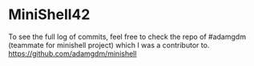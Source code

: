 # MiniShell42
To see the full log of commits, feel free to check the repo of #adamgdm (teammate for minishell project) which I was a contributor to. https://github.com/adamgdm/minishell
